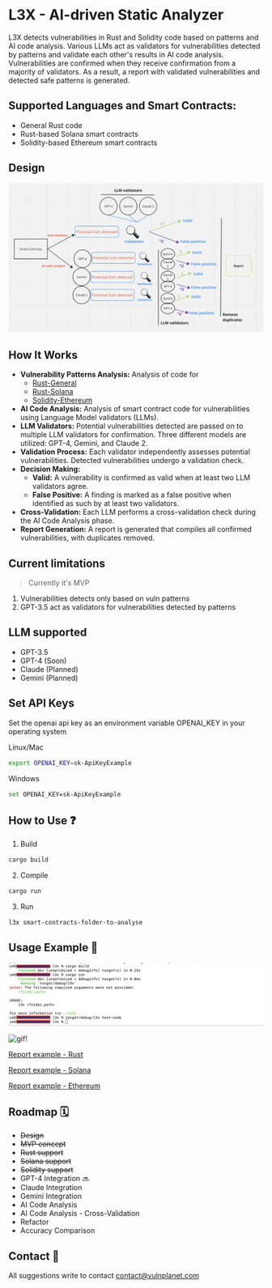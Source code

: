 # L3X - AI-driven Static Analyzer

L3X detects vulnerabilities in Rust and Solidity code based on patterns and AI code analysis. Various LLMs act as validators for vulnerabilities detected by patterns and validate each other's results in AI code analysis. Vulnerabilities are confirmed when they receive confirmation from a majority of validators. As a result, a report with validated vulnerabilities and detected safe patterns is generated.

## Supported Languages and Smart Contracts:

- General Rust code
- Rust-based Solana smart contracts
- Solidity-based Ethereum smart contracts

## Design

![design](/etc/de.png)


## How It Works

- **Vulnerability Patterns Analysis:** Analysis of code for
    - [Rust-General](etc/patterns-rust.md)
    - [Rust-Solana](etc/patterns-sol.md)
    - [Solidity-Ethereum](etc/patterns-eth-solidity.md)
- **AI Code Analysis:** Analysis of smart contract code for vulnerabilities using Language Model validators (LLMs).
- **LLM Validators:** Potential vulnerabilities detected are passed on to multiple LLM validators for confirmation. Three different models are utilized: GPT-4, Gemini, and Claude 2.
- **Validation Process:** Each validator independently assesses potential vulnerabilities. Detected vulnerabilities undergo a validation check.
- **Decision Making:**
  - **Valid:** A vulnerability is confirmed as valid when at least two LLM validators agree.
  - **False Positive:** A finding is marked as a false positive when identified as such by at least two validators.
- **Cross-Validation:** Each LLM performs a cross-validation check during the AI Code Analysis phase.
- **Report Generation:** A report is generated that compiles all confirmed vulnerabilities, with duplicates removed.

## Current limitations

> Currently it's MVP 

1. Vulnerabilities detects only based on vuln patterns
2. GPT-3.5 act as validators for vulnerabilities detected by patterns

## LLM supported

- GPT-3.5
- GPT-4 (Soon)
- Claude (Planned)
- Gemini (Planned)

## Set API Keys

Set the openai api key as an environment variable OPENAI_KEY in your operating system

Linux/Mac

```bash
export OPENAI_KEY=sk-ApiKeyExample
```

Windows

```bash
set OPENAI_KEY=sk-ApiKeyExample
```

## How to Use ❓

1. Build
```bash
cargo build
```
2. Compile
```bash
cargo run
```
3. Run
```bash
l3x smart-contracts-folder-to-analyse
```

## Usage Example 🏁

![exec!](etc/exec.png)

![gif!](etc/report.gif)

[Report example - Rust](https://github.com/VulnPlanet/l3x/blob/main/etc/L3X_SAST_Report_Rust.html)

[Report example - Solana](https://github.com/VulnPlanet/l3x/blob/main/etc/L3X_SAST_Report.html)

[Report example - Ethereum](https://github.com/VulnPlanet/l3x/blob/main/etc/Solidity-Ethereum_L3X_SAST_Report.html)

## Roadmap 🗓️

- ~~Design~~
- ~~MVP concept~~
- ~~Rust support~~
- ~~Solana support~~
- ~~Solidity support~~
- GPT-4 Integration 🔜 
- Claude Integration 
- Gemini Integration 
- AI Code Analysis
- AI Code Analysis - Cross-Validation
- Refactor
- Accuracy Comparison

## Contact 📧

All suggestions write to contact contact@vulnplanet.com
